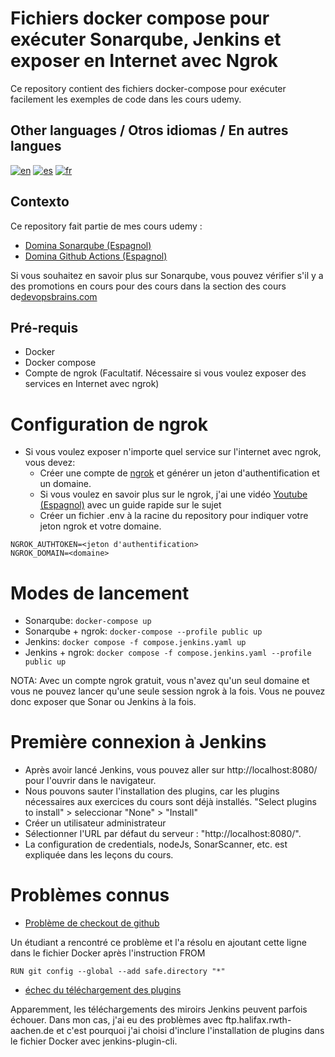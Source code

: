 # Fichiers docker compose pour exécuter Sonarqube, Jenkins et exposer en Internet avec Ngrok

Ce repository contient des fichiers docker-compose pour exécuter facilement les exemples de code dans les cours udemy.

## Other languages / Otros idiomas / En autres langues
[![en](https://img.shields.io/badge/in-english-yellow.svg)](https://github.com/BrainsDevOps/sonarqube-udemy-docker-compose/blob/main/readme.md)
[![es](https://img.shields.io/badge/en-español-yellow.svg)](https://github.com/BrainsDevOps/sonarqube-udemy-docker-compose/blob/main/readme-es.md)
[![fr](https://img.shields.io/badge/en-français-red.svg)](https://github.com/BrainsDevOps/sonarqube-udemy-docker-compose/blob/main/readme-fr.md)


## Contexto
Ce repository fait partie de mes cours udemy :
* [Domina Sonarqube (Espagnol)](https://www.udemy.com/course/domina-sonarqube/?referralCode=EF59257E7D8DC3026D6D)
* [Domina Github Actions (Espagnol)](https://www.udemy.com/course/domina-github-actions/?referralCode=CBFBAF72C38BE758CFE1)

Si vous souhaitez en savoir plus sur Sonarqube, vous pouvez vérifier s'il y a des promotions en cours pour des cours dans la section des cours de[devopsbrains.com](https://devopsbrains.com/cursos/)

## Pré-requis
* Docker
* Docker compose
* Compte de ngrok (Facultatif. Nécessaire si vous voulez exposer des services en Internet avec ngrok)

# Configuration de ngrok
* Si vous voulez exposer n'importe quel service sur l'internet avec ngrok, vous devez:
    * Créer une compte de [ngrok](https://ngrok.com/) et générer un jeton d'authentification et un domaine.
    * Si vous voulez en savoir plus sur le ngrok, j'ai une vidéo [Youtube (Espagnol)](https://youtu.be/UW8BObHdi08) avec un guide rapide sur le sujet
    * Créer un fichier .env à la racine du repository pour indiquer votre jeton ngrok et votre domaine.
```
NGROK_AUTHTOKEN=<jeton d'authentification>
NGROK_DOMAIN=<domaine>
```

# Modes de lancement
* Sonarqube: `docker-compose up`
* Sonarqube + ngrok: `docker-compose --profile public up`
* Jenkins: `docker compose -f compose.jenkins.yaml up`
* Jenkins + ngrok: `docker compose -f compose.jenkins.yaml --profile public up`

NOTA: Avec un compte ngrok gratuit, vous n'avez qu'un seul domaine et vous ne pouvez lancer qu'une seule session ngrok à la fois. Vous ne pouvez donc exposer que Sonar ou Jenkins à la fois.

# Première connexion à Jenkins
* Après avoir lancé Jenkins, vous pouvez aller sur http://localhost:8080/ pour l'ouvrir dans le navigateur.
* Nous pouvons sauter l'installation des plugins, car les plugins nécessaires aux exercices du cours sont déjà installés. "Select plugins to install" > seleccionar "None" > "Install"
* Créer un utilisateur administrateur
* Sélectionner l'URL par défaut du serveur : "http://localhost:8080/".
* La configuration de credentials, nodeJs, SonarScanner, etc. est expliquée dans les leçons du cours.

# Problèmes connus
* [Problème de checkout de github](https://github.com/jenkinsci/helm-charts/issues/728)

Un étudiant a rencontré ce problème et l'a résolu en ajoutant cette ligne dans le fichier Docker après l'instruction FROM

```
RUN git config --global --add safe.directory "*"
```

* [échec du téléchargement des plugins](https://community.jenkins.io/t/issue-while-upgrading-plugins-on-latest-jenkins/9846)

Apparemment, les téléchargements des miroirs Jenkins peuvent parfois échouer. Dans mon cas, j'ai eu des problèmes avec ftp.halifax.rwth-aachen.de et c'est pourquoi j'ai choisi d'inclure l'installation de plugins dans le fichier Docker avec jenkins-plugin-cli.